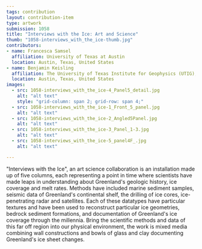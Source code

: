 ```yaml
---
tags: contribution
layout: contribution-item
type: artwork
submission: 1058
title: "Interviews with the Ice: Art and Science"
thumb: "1058-interviews_with_the_ice-thumb.jpg"
contributors: 
- name: Francesca Samsel
  affiliation: University of Texas at Austin
  location: Austin, Texas, United States
- name: Benjamin Keisling
  affiliation: The University of Texas Institute for Geophysics (UTIG), University of Texas at Austin
  location: Austin, Texas, United States
images: 
  - src: 1058-interviews_with_the_ice-4_Panel5_detail.jpg
    alt: "alt text"
    style: "grid-column: span 2; grid-row: span 4;"
  - src: 1058-interviews_with_the_ice-1_Front_5_panel.jpg
    alt: "alt text"
  - src: 1058-interviews_with_the_ice-2_Angled5Panel.jpg
    alt: "alt text"
  - src: 1058-interviews_with_the_ice-3_Panel_1-3.jpg
    alt: "alt text"
  - src: 1058-interviews_with_the_ice-5_panel4F_.jpg
    alt: "alt text"

---
```


"Interviews with the Ice", an art science collaboration is an
installation made up of five columns, each representing a point in time
where scientists have made leaps in understanding about Greenland\'s
geologic history, ice coverage and melt rates. Methods have included
marine sediment samples, seismic data of Greenland's continental shelf,
the drilling of ice cores, ice-penetrating radar and satellites. Each of
these datatypes have particular textures and have been used to reconstruct
particular ice geometries, bedrock sediment formations, and documentation of
Greenland\'s ice coverage through the millennia. Bring the scientific
methods and data of this far off region into our physical environment,
the work is mixed media combining wall constructions and bowls of glass
and clay documenting Greenland's ice sheet changes.
